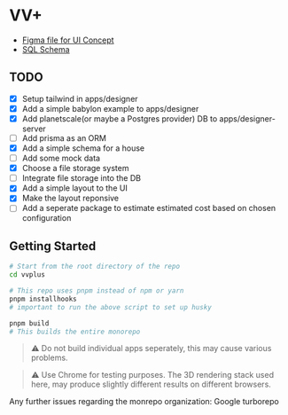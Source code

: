 # VV+

- [Figma file for UI Concept](https://www.figma.com/file/P5ysFXqNFwINuyKiecaJJo/VVplusDesigner?node-id=0%3A1)
- [SQL Schema](https://drawsql.app/teams/technoculture/diagrams/vvplus)

## TODO

- [x] Setup tailwind in apps/designer
- [x] Add a simple babylon example to apps/designer
- [x] Add planetscale(or maybe a Postgres provider) DB to apps/designer-server
- [ ] Add prisma as an ORM
- [x] Add a simple schema for a house
- [ ] Add some mock data
- [x] Choose a file storage system
- [ ] Integrate file storage into the DB
- [x] Add a simple layout to the UI
- [x] Make the layout reponsive
- [ ] Add a seperate package to estimate estimated cost based on chosen configuration

## Getting Started

```sh
# Start from the root directory of the repo
cd vvplus

# This repo uses pnpm instead of npm or yarn
pnpm installhooks
# important to run the above script to set up husky

pnpm build
# This builds the entire monorepo
```

> ⚠️ Do not build individual apps seperately, this may cause various problems.

> ⚠️ Use Chrome for testing purposes. The 3D rendering stack used here, may produce slightly different results on different browsers.

Any further issues regarding the monrepo organization: Google turborepo
